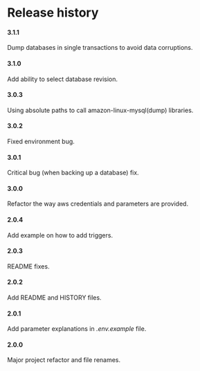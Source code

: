 # Release history

#### 3.1.1
Dump databases in single transactions to avoid data corruptions.

#### 3.1.0
Add ability to select database revision.

#### 3.0.3
Using absolute paths to call amazon-linux-mysql(dump) libraries.

#### 3.0.2
Fixed environment bug.

#### 3.0.1
Critical bug (when backing up a database) fix.

#### 3.0.0
Refactor the way aws credentials and parameters are provided.

#### 2.0.4
Add example on how to add triggers.

#### 2.0.3
README fixes.

#### 2.0.2
Add README and HISTORY files.

#### 2.0.1
Add parameter explanations in _.env.example_ file.

#### 2.0.0
Major project refactor and file renames.
